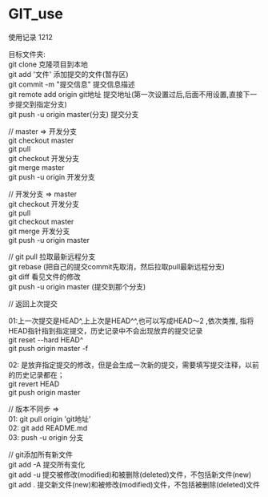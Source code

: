 # GIT_use
使用记录  1212


目标文件夹:   
 git clone                             克隆项目到本地  
 git add '文件'                        添加提交的文件(暂存区)  
 git commit -m "提交信息"               提交信息描述  
 git remote add origin git地址         提交地址(第一次设置过后,后面不用设置,直接下一步提交到指定分支)   
 git push -u origin master(分支)       提交分支  
    

// master => 开发分支  
git checkout master   
git pull   
git checkout 开发分支  
git merge master   
git push -u origin 开发分支  

   
// 开发分支 => master  
git checkout 开发分支  
git pull  
git checkout master  
git merge 开发分支  
git push -u origin master  


// 
git pull   拉取最新远程分支  
git rebase (把自己的提交commit先取消，然后拉取pull最新远程分支)  
git diff   看见文件的修改    
git push -u origin master    (提交到那个分支)   


// 返回上次提交

01:上一次提交是HEAD^,上上次是HEAD^^,也可以写成HEAD～2 ,依次类推, 指将HEAD指针指到指定提交，历史记录中不会出现放弃的提交记录   
git reset --hard HEAD^     
git push origin master -f   

02: 是放弃指定提交的修改，但是会生成一次新的提交，需要填写提交注释，以前的历史记录都在；  
git revert HEAD  
git push origin master  

   
// 版本不同步 =>   
01: git pull origin 'git地址'   
02: git add README.md   
03:  push -u origin 分支     


// git添加所有新文件    
git add -A  提交所有变化    
git add -u  提交被修改(modified)和被删除(deleted)文件，不包括新文件(new)    
git add .   提交新文件(new)和被修改(modified)文件，不包括被删除(deleted)文件   
